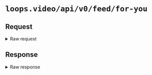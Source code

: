 # `loops.video/api/v0/feed/for-you`

## Request

<details>
<summary>Raw request</summary>
<pre>
GET https://loops.video/api/v0/feed/for-you HTTP/2.0
accept: */*
accept-encoding: gzip, deflate, br
user-agent: Loops/4 CFNetwork/1568.200.51 Darwin/24.1.0
accept-language: en-US,en;q=0.9
authorization: Bearer [[ redacted ]]
content-length: 0
</pre>
</details>

## Response

<details>
<summary>Raw response</summary>
<pre>
HTTP/2.0 200 
date: Mon, 04 Nov 2024 23:19:28 GMT
content-type: application/json
vary: Accept-Encoding
cache-control: no-cache, private
access-control-allow-origin: *
x-frame-options: SAMEORIGIN
x-xss-protection: 1; mode=block
x-content-type-options: nosniff
cf-cache-status: DYNAMIC
report-to: {"endpoints":[{"url":"https:\/\/a.nel.cloudflare.com\/report\/v4?s=MyLQ%2FD5OcnZC8z73BEZS5OMCpFGrIn69dkjvQB0nBVMXSABo%2BrFXOzhegg1L6vGuibdHFM1MB3NhYrRr8tH2jRRGB57JszraN7qvHhZntNMNhmDBrh%2FZ7%2FL9gC7RNwyJdRlBHqrZ5FbVKw%3D%3D"}],"group":"cf-nel","max_age":604800}
nel: {"success_fraction":0,"report_to":"cf-nel","max_age":604800}
server: cloudflare
cf-ray: 8dd854407a9d2a6d-CDG
alt-svc: h3=":443"; ma=86400
server-timing: cfL4;desc="?proto=TCP&rtt=117826&sent=11&recv=9&lost=0&retrans=0&sent_bytes=4276&recv_bytes=1630&delivery_rate=37330&cwnd=38&unsent_bytes=0&cid=c99d2d1a2a8deeb7&ts=1586&x=0"
content-length: 5058

{"data":[{"id":"80267461584359424","account":{"id":"79178582596915200","name":"Rauta","avatar":"https:\/\/loopsusercontent.com\/avatars\/79178582596915200\/v0.jpg","username":"Rauta","is_owner":false,"bio":"Fui Cl\u00edfor en otra vida.","post_count":2,"follower_count":2,"following_count":1,"url":"https:\/\/loops.video\/@Rauta","is_blocking":false,"created_at":"2024-11-01T23:09:18+00:00"},"caption":"Un milpi\u00e9s pase\u00e1ndose por casa.","url":"https:\/\/loops.video\/v\/5qdbLblSJy_5vcnflp8xU","is_owner":false,"is_sensitive":false,"media":{"width":1280,"height":720,"thumbnail":"https:\/\/loopsusercontent.com\/videos\/79178582596915200\/80267461584359424\/pldePr48LvwqmhBSm94JSjWRbtdX4U0zW1FXjpzJ.jpg","src_url":"https:\/\/loopsusercontent.com\/videos\/79178582596915200\/80267461584359424\/pldePr48LvwqmhBSm94JSjWRbtdX4U0zW1FXjpzJ.720p.mp4"},"likes":3,"shares":0,"comments":1,"has_liked":false},{"id":"80266469597908992","account":{"id":"79162174303506432","name":"solarboi","avatar":"https:\/\/loopsusercontent.com\/avatars\/79162174303506432\/v0.jpg","username":"solarboi","is_owner":false,"bio":"here for the sunshine shenanigans\n\n@solarboi@mastodon.energy\nsolarboi.com","post_count":3,"follower_count":5,"following_count":2,"url":"https:\/\/loops.video\/@solarboi","is_blocking":false,"created_at":"2024-11-01T22:04:06+00:00"},"caption":"Just pa things","url":"https:\/\/loops.video\/v\/5qYwTDmTtA_5vcWCyN5hu","is_owner":false,"is_sensitive":false,"media":{"width":1280,"height":720,"thumbnail":"https:\/\/loopsusercontent.com\/videos\/79162174303506432\/80266469597908992\/edKVRywSPkdlwecDKKosskxc7gyQ7JwYWSlnj8T5.jpg","src_url":"https:\/\/loopsusercontent.com\/videos\/79162174303506432\/80266469597908992\/edKVRywSPkdlwecDKKosskxc7gyQ7JwYWSlnj8T5.720p.mp4"},"likes":6,"shares":0,"comments":0,"has_liked":false},{"id":"80266211484635136","account":{"id":"80018688148901888","name":"Bradley","avatar":"https:\/\/pxscdn.com\/cache\/avatars\/default.jpg","username":"Bradley","is_owner":false,"bio":"We\u2019re about the same.","post_count":3,"follower_count":0,"following_count":0,"url":"https:\/\/loops.video\/@Bradley","is_blocking":false,"created_at":"2024-11-04T06:47:34+00:00"},"caption":null,"url":"https:\/\/loops.video\/v\/5uU9sQcSRM_5vcRfEM68e","is_owner":false,"is_sensitive":false,"media":{"width":1280,"height":720,"thumbnail":"https:\/\/loopsusercontent.com\/videos\/80018688148901888\/80266211484635136\/QGs0mjA5fAnl8iOyNqx0gUlgUhXmWpQvzVVethr1.jpg","src_url":"https:\/\/loopsusercontent.com\/videos\/80018688148901888\/80266211484635136\/QGs0mjA5fAnl8iOyNqx0gUlgUhXmWpQvzVVethr1.720p.mp4"},"likes":1,"shares":0,"comments":0,"has_liked":false},{"id":"80265840355840000","account":{"id":"80229406907437056","name":"catsalad","avatar":"https:\/\/loopsusercontent.com\/avatars\/80229406907437056\/v0.jpg","username":"catsalad","is_owner":false,"bio":"CatSalad\ud83d\udc08\ud83e\udd57 (the many) :3\nhttps:\/\/infosec.exchange\/@catsalad","post_count":2,"follower_count":2,"following_count":1,"url":"https:\/\/loops.video\/@catsalad","is_blocking":false,"created_at":"2024-11-04T20:44:54+00:00"},"caption":"Video of a white and black cat that has a marking on its back that looks just like a question mark when it curls its tail. The way it's sticking its booty in the air means a certain someone is in heat. Meow :3","url":"https:\/\/loops.video\/v\/5vRzhO2vcO_5vcL87vUm0","is_owner":false,"is_sensitive":false,"media":{"width":1280,"height":720,"thumbnail":"https:\/\/loopsusercontent.com\/videos\/80229406907437056\/80265840355840000\/hmY7BTbWjswv45Go5VgzA9Iren7ua4hblK6HFxZ8.jpg","src_url":"https:\/\/loopsusercontent.com\/videos\/80229406907437056\/80265840355840000\/hmY7BTbWjswv45Go5VgzA9Iren7ua4hblK6HFxZ8.720p.mp4"},"likes":8,"shares":0,"comments":0,"has_liked":false},{"id":"80265224652984320","account":{"id":"79163771913900032","name":"Nick D","avatar":"https:\/\/loopsusercontent.com\/avatars\/79163771913900032\/v0.jpg","username":"nickde","is_owner":false,"bio":"Taking videos around Boston. Formerly California.","post_count":4,"follower_count":10,"following_count":7,"url":"https:\/\/loops.video\/@nickde","is_blocking":false,"created_at":"2024-11-01T22:10:27+00:00"},"caption":"Cambridge Cat!","url":"https:\/\/loops.video\/v\/5qZOb5IsdM_5vcAI3l3jM","is_owner":false,"is_sensitive":false,"media":{"width":1280,"height":720,"thumbnail":"https:\/\/loopsusercontent.com\/videos\/79163771913900032\/80265224652984320\/mfVxtn9ivMxAgy6652HttaJx58ODlbag707GVbrW.jpg","src_url":"https:\/\/loopsusercontent.com\/videos\/79163771913900032\/80265224652984320\/mfVxtn9ivMxAgy6652HttaJx58ODlbag707GVbrW.720p.mp4"},"likes":4,"shares":0,"comments":1,"has_liked":false}],"links":{"first":null,"last":null,"prev":null,"next":"https:\/\/loops.video\/api\/v0\/feed\/for-you?cursor=eyJpZCI6ODAyNjUyMjQ2NTI5ODQzMjAsIl9wb2ludHNUb05leHRJdGVtcyI6dHJ1ZX0"},"meta":{"path":"https:\/\/loops.video\/api\/v0\/feed\/for-you","per_page":5,"next_cursor":"eyJpZCI6ODAyNjUyMjQ2NTI5ODQzMjAsIl9wb2ludHNUb05leHRJdGVtcyI6dHJ1ZX0","prev_cursor":null}}
</pre>
</details>